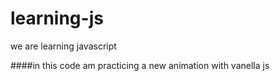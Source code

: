 # learning-js
we are learning javascript

####in this code am practicing a new animation with vanella js 

